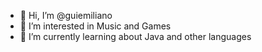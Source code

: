 - 👋 Hi, I’m @guiemiliano
- 👀 I’m interested in Music and Games
- 🌱 I’m currently learning about Java and other languages


<!---
guiemiliano/guiemiliano is a ✨ special ✨ repository because its `README.md` (this file) appears on your GitHub profile.
You can click the Preview link to take a look at your changes.
--->

